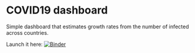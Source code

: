 # COVID19 dashboard

Simple dashboard that estimates growth rates from the number of infected across countries.

Launch it here: [![Binder](https://mybinder.org/badge_logo.svg)](https://mybinder.org/v2/gh/tpaixao/COVID19-dashboard/master?urlpath=apps%2FCOVID19-dashboard.ipynb)

